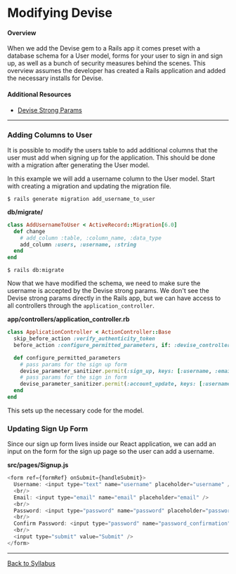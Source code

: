 # Modifying Devise

#### Overview

When we add the Devise gem to a Rails app it comes preset with a database schema for a User model, forms for your user to sign in and sign up, as well as a bunch of security measures behind the scenes. This overview assumes the developer has created a Rails application and added the necessary installs for Devise.

#### Additional Resources

- [Devise Strong Params](https://github.com/heartcombo/devise#strong-parameters)

---

### Adding Columns to User

It is possible to modify the users table to add additional columns that the user must add when signing up for the application. This should be done with a migration after generating the User model.

In this example we will add a username column to the User model. Start with creating a migration and updating the migration file.

```
$ rails generate migration add_username_to_user
```

**db/migrate/**

```ruby
class AddUsernameToUser < ActiveRecord::Migration[6.0]
  def change
    # add_column :table, :column_name, :data_type
    add_column :users, :username, :string
  end
end
```

```
$ rails db:migrate
```

Now that we have modified the schema, we need to make sure the username is accepted by the Devise strong params. We don't see the Devise strong params directly in the Rails app, but we can have access to all controllers through the `application_controller`.

**app/controllers/application_controller.rb**

```ruby
class ApplicationController < ActionController::Base
  skip_before_action :verify_authenticity_token
  before_action :configure_permitted_parameters, if: :devise_controller?

  def configure_permitted_parameters
    # pass params for the sign up form
    devise_parameter_sanitizer.permit(:sign_up, keys: [:username, :email, :password])
    # pass params for the sign in form
    devise_parameter_sanitizer.permit(:account_update, keys: [:username, :email, :password])
  end
end
```

This sets up the necessary code for the model.

### Updating Sign Up Form

Since our sign up form lives inside our React application, we can add an input on the form for the sign up page so the user can add a username.

**src/pages/Signup.js**

```javascript
<form ref={formRef} onSubmit={handleSubmit}>
  Username: <input type="text" name="username" placeholder="username" />
  <br/>
  Email: <input type="email" name="email" placeholder="email" />
  <br/>
  Password: <input type="password" name="password" placeholder="password" />
  <br/>
  Confirm Password: <input type="password" name="password_confirmation" placeholder="confirm password" />
  <br/>
  <input type="submit" value="Submit" />
</form>
```

---

[Back to Syllabus](../README.md#unit-ten-capstone-project-mvp)
